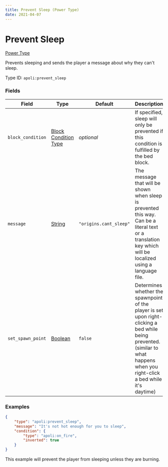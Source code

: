 ```yaml
---
title: Prevent Sleep (Power Type)
date: 2021-04-07
---
```


# Prevent Sleep

[Power Type](../power_types.md)

Prevents sleeping and sends the player a message about why they can't sleep.

Type ID: `apoli:prevent_sleep`


### Fields

Field  | Type | Default | Description
-------|------|---------|-------------
`block_condition` | [Block Condition Type](../block_condition_types.md) | _optional_ | If specified, sleep will only be prevented if this condition is fulfilled by the bed block.
`message` | [String](../data_types/string.md) | `"origins.cant_sleep"` | The message that will be shown when sleep is prevented this way. Can be a literal text or a translation key which will be localized using a language file.
`set_spawn_point` | [Boolean](../data_types/boolean.md) | `false` | Determines whether the spawnpoint of the player is set upon right-clicking a bed while being prevented. (similar to what happens when you right-click a bed while it's daytime)

[//]: # (That's literally the default value for `message`. `origins.cant_sleep`...)


### Examples

```json
{
    "type": "apoli:prevent_sleep",
	"message": "It's not hot enough for you to sleep",
    "condition": {
		"type": "apoli:on_fire",
		"inverted": true
	}
}
```

This example will prevent the player from sleeping unless they are burning.
